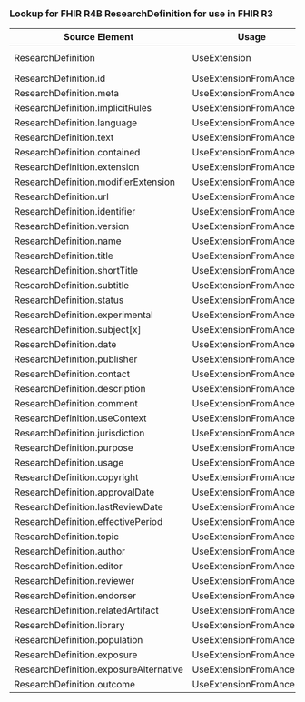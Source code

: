 ### Lookup for FHIR R4B ResearchDefinition for use in FHIR R3

| Source Element | Usage | Target |
| -------------- | ----- | ------ |
| ResearchDefinition | UseExtension | http://hl7.org/fhir/4.3/StructureDefinition/extension-ResearchDefinition |
| ResearchDefinition.id | UseExtensionFromAncestor | - |
| ResearchDefinition.meta | UseExtensionFromAncestor | - |
| ResearchDefinition.implicitRules | UseExtensionFromAncestor | - |
| ResearchDefinition.language | UseExtensionFromAncestor | - |
| ResearchDefinition.text | UseExtensionFromAncestor | - |
| ResearchDefinition.contained | UseExtensionFromAncestor | - |
| ResearchDefinition.extension | UseExtensionFromAncestor | - |
| ResearchDefinition.modifierExtension | UseExtensionFromAncestor | - |
| ResearchDefinition.url | UseExtensionFromAncestor | - |
| ResearchDefinition.identifier | UseExtensionFromAncestor | - |
| ResearchDefinition.version | UseExtensionFromAncestor | - |
| ResearchDefinition.name | UseExtensionFromAncestor | - |
| ResearchDefinition.title | UseExtensionFromAncestor | - |
| ResearchDefinition.shortTitle | UseExtensionFromAncestor | - |
| ResearchDefinition.subtitle | UseExtensionFromAncestor | - |
| ResearchDefinition.status | UseExtensionFromAncestor | - |
| ResearchDefinition.experimental | UseExtensionFromAncestor | - |
| ResearchDefinition.subject[x] | UseExtensionFromAncestor | - |
| ResearchDefinition.date | UseExtensionFromAncestor | - |
| ResearchDefinition.publisher | UseExtensionFromAncestor | - |
| ResearchDefinition.contact | UseExtensionFromAncestor | - |
| ResearchDefinition.description | UseExtensionFromAncestor | - |
| ResearchDefinition.comment | UseExtensionFromAncestor | - |
| ResearchDefinition.useContext | UseExtensionFromAncestor | - |
| ResearchDefinition.jurisdiction | UseExtensionFromAncestor | - |
| ResearchDefinition.purpose | UseExtensionFromAncestor | - |
| ResearchDefinition.usage | UseExtensionFromAncestor | - |
| ResearchDefinition.copyright | UseExtensionFromAncestor | - |
| ResearchDefinition.approvalDate | UseExtensionFromAncestor | - |
| ResearchDefinition.lastReviewDate | UseExtensionFromAncestor | - |
| ResearchDefinition.effectivePeriod | UseExtensionFromAncestor | - |
| ResearchDefinition.topic | UseExtensionFromAncestor | - |
| ResearchDefinition.author | UseExtensionFromAncestor | - |
| ResearchDefinition.editor | UseExtensionFromAncestor | - |
| ResearchDefinition.reviewer | UseExtensionFromAncestor | - |
| ResearchDefinition.endorser | UseExtensionFromAncestor | - |
| ResearchDefinition.relatedArtifact | UseExtensionFromAncestor | - |
| ResearchDefinition.library | UseExtensionFromAncestor | - |
| ResearchDefinition.population | UseExtensionFromAncestor | - |
| ResearchDefinition.exposure | UseExtensionFromAncestor | - |
| ResearchDefinition.exposureAlternative | UseExtensionFromAncestor | - |
| ResearchDefinition.outcome | UseExtensionFromAncestor | - |
